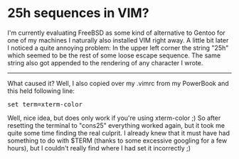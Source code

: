 # 25h sequences in VIM?

I'm currently evaluating FreeBSD as some kind of alternative to Gentoo for one of my machines I naturally also installed VIM right away. A little bit later I noticed a quite annoying problem: In the upper left corner the string "25h" which seemed to be the rest of some loose escape sequence. The same string also got appended to the rendering of any character I wrote.



-------------------------------



What caused it? Well, I also copied over my .vimrc from my PowerBook and this held following line:

<pre class="code">
set term=xterm-color
</pre>

Well, nice idea, but does only work if you're using xterm-color ;) So after resetting the terminal to "cons25" everything worked again, but it took me quite some time finding the real culprit. I already knew that it must have had something to do with $TERM (thanks to some excessive googling for a few hours), but I couldn't really find where I had set it incorrectly ;)